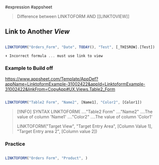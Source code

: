 #expression #appsheet 

> Difference between LINKTOFORM AND [[LINKTOVIEW]]


## Link to Another _View_

```javascript

LINKTOFORM("Orders_Form", "Date", TODAY(), "Test", [_THISROW].[Test])

⬆️ Incorrect formula ... must use link to view

```

### Example to Build off
https://www.appsheet.com/Template/AppDef?appName=LinktoformExample-31002422&appId=LinktoformExample-31002422&linkFrom=CopyApp#UX.Views.Table2_Form

```javascript

LINKTOFORM("Table2 Form", "Name2", [Name1], "Color2", [Color1])

```

> [!INFO] SYNTAX
>  LINKTOFORM( ...."Table2 Form" ...."Name2" ....The value of column 'Name1' ...."Color2" ....The value of column 'Color1'
>  
>  LINKTOFORM("Target View", "Target Entry Area", [Column Value 1], "Target Entry area 2", [Column value 2])
>  

### Practice

```javascript

LINKTOFORM("Orders Form", "Product", )

```

